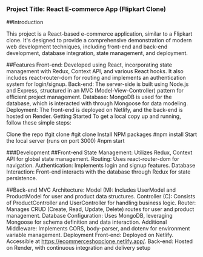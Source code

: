 
### Project Title: React E-commerce App (Flipkart Clone)
  ##Introduction
  
  This project is a React-based e-commerce application, similar to a Flipkart clone. It's designed to provide a comprehensive demonstration of modern web development techniques, including front-end and back-end development, database integration, state management, and deployment.
  
  ##Features
  Front-end: Developed using React, incorporating state management with Redux, Context API, and various React hooks. It also includes react-router-dom for routing and implements an authentication system for login/signup.
  Back-end: The server-side is built using Node.js and Express, structured in an MVC (Model-View-Controller) pattern for efficient project management.
  Database: MongoDB is used for the database, which is interacted with through Mongoose for data modeling.
  Deployment: The front-end is deployed on Netlify, and the back-end is hosted on Render.
  Getting Started
  To get a local copy up and running, follow these simple steps:


Clone the repo
#git clone [](https://github.com/SandeepPatel360/flipCartClone.git)
#git clone [](https://github.com/SandeepPatel360/MernBackend.git)
Install NPM packages
#npm install
Start the local server (runs on port 3000)
#npm start

###Development
##Front-end
State Management: Utilizes Redux, Context API for global state management.
Routing: Uses react-router-dom for navigation.
Authentication: Implements login and signup features.
Database Interaction: Front-end interacts with the database through Redux for state persistence.

##Back-end
MVC Architecture:
Model (M): Includes UserModel and ProductModel for user and product data structures.
Controller (C): Consists of ProductController and UserController for handling business logic.
Router: Manages CRUD (Create, Read, Update, Delete) routes for user and product management.
Database Configuration: Uses MongoDB, leveraging Mongoose for schema definition and data interaction.
Additional Middleware: Implements CORS, body-parser, and dotenv for environment variable management.
Deployment
Front-end: Deployed on Netlify. Accessible at https://ecommerceshopclone.netlify.app/.
Back-end: Hosted on Render, with continuous integration and delivery setup
